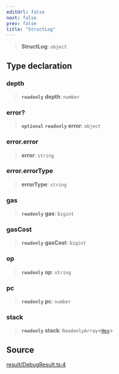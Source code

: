 ```yaml
---
editUrl: false
next: false
prev: false
title: "StructLog"
---
```


> **StructLog**: `object`

## Type declaration

### depth

> **`readonly`** **depth**: `number`

### error?

> **`optional`** **`readonly`** **error**: `object`

### error.error

> **error**: `string`

### error.errorType

> **errorType**: `string`

### gas

> **`readonly`** **gas**: `bigint`

### gasCost

> **`readonly`** **gasCost**: `bigint`

### op

> **`readonly`** **op**: `string`

### pc

> **`readonly`** **pc**: `number`

### stack

> **`readonly`** **stack**: `ReadonlyArray`\<[`Hex`](/reference/tevm/actions-types/type-aliases/hex/)\>

## Source

[result/DebugResult.ts:4](https://github.com/evmts/tevm-monorepo/blob/main/packages/actions-types/src/result/DebugResult.ts#L4)
